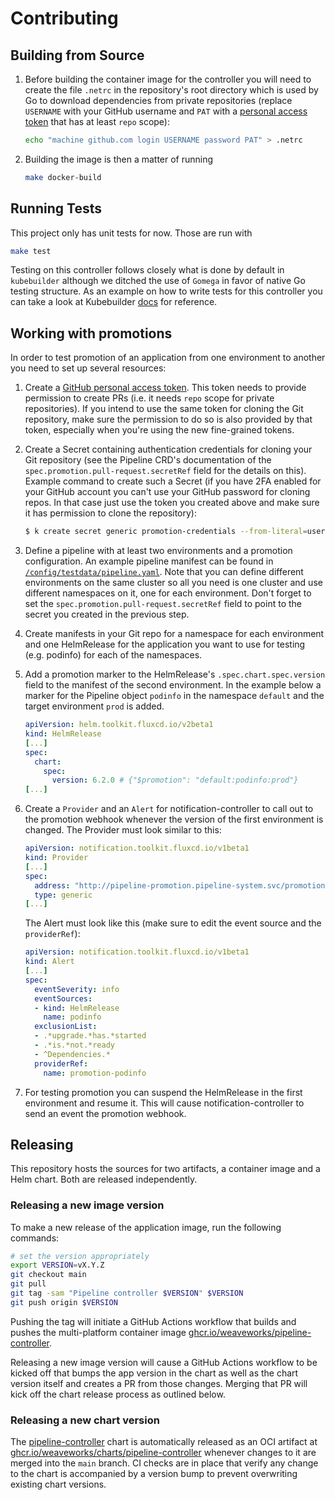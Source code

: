 # Contributing

## Building from Source

1. Before building the container image for the controller you will need to create the file `.netrc` in the repository's root directory which is used
by Go to download dependencies from private repositories (replace `USERNAME` with your GitHub username and `PAT` with a [personal access token](https://github.com/settings/tokens) that has at least `repo` scope):

   ```sh
   echo "machine github.com login USERNAME password PAT" > .netrc
   ```

1. Building the image is then a matter of running

   ```sh
   make docker-build
   ```

## Running Tests

This project only has unit tests for now. Those are run with

```sh
make test
```

Testing on this controller follows closely what is done by default in `kubebuilder` although we ditched the use of `Gomega` in favor of native Go testing structure. As an example on how to write tests for this controller you can take a look at Kubebuilder [docs](https://book.kubebuilder.io/cronjob-tutorial/writing-tests.html#writing-controller-tests) for reference.

## Working with promotions

In order to test promotion of an application from one environment to another you need to set up several resources:

1. Create a [GitHub personal access token](https://github.com/settings/tokens). This token needs to provide permission to create PRs (i.e. it needs `repo` scope for private repositories). If you intend to use the same token for cloning the Git repository, make sure the permission to do so is also provided by that token, especially when you're using the new fine-grained tokens.

1. Create a Secret containing authentication credentials for cloning your Git repository (see the Pipeline CRD's documentation of the `spec.promotion.pull-request.secretRef` field for the details on this). Example command to create such a Secret (if you have 2FA enabled for your GitHub account you can't use your GitHub password for cloning repos. In that case just use the token you created above and make sure it has permission to clone the repository):

   ```sh
   $ k create secret generic promotion-credentials --from-literal=username=GITHUB_USERNAME --from-literal=password=GITHUB_PASSWORD --from-literal=token=GITHUB_TOKEN --dry-run=client -o yaml
   ```

2. Define a pipeline with at least two environments and a promotion configuration. An example pipeline manifest can be found in [`/config/testdata/pipeline.yaml`](/config/testdata/pipeline.yaml). Note that you can define different environments on the same cluster so all you need is one cluster and use different namespaces on it, one for each environment. Don't forget to set the `spec.promotion.pull-request.secretRef` field to point to the secret you created in the previous step.

3. Create manifests in your Git repo for a namespace for each environment and one HelmRelease for the application you want to use for testing (e.g. podinfo) for each of the namespaces.

4. Add a promotion marker to the HelmRelease's `.spec.chart.spec.version` field to the manifest of the second environment. In the example below a marker for the Pipeline object `podinfo` in the namespace `default` and the target environment `prod` is added.
   ```yaml
   apiVersion: helm.toolkit.fluxcd.io/v2beta1
   kind: HelmRelease
   [...]
   spec:
     chart:
       spec:
         version: 6.2.0 # {"$promotion": "default:podinfo:prod"}
   [...]
   ```

5. Create a `Provider` and an `Alert` for notification-controller to call out to the promotion webhook whenever the version of the first environment is changed. The Provider must look similar to this:

   ```yaml
   apiVersion: notification.toolkit.fluxcd.io/v1beta1
   kind: Provider
   [...]
   spec:
     address: "http://pipeline-promotion.pipeline-system.svc/promotion/default/podinfo/dev"
     type: generic
   [...]
   ```

   The Alert must look like this (make sure to edit the event source and the `providerRef`):

   ```yaml
   apiVersion: notification.toolkit.fluxcd.io/v1beta1
   kind: Alert
   [...]
   spec:
     eventSeverity: info
     eventSources:
     - kind: HelmRelease
       name: podinfo
     exclusionList:
     - .*upgrade.*has.*started
     - .*is.*not.*ready
     - ^Dependencies.*
     providerRef:
       name: promotion-podinfo

6. For testing promotion you can suspend the HelmRelease in the first environment and resume it. This will cause notification-controller to send an event the promotion webhook.

## Releasing

This repository hosts the sources for two artifacts, a container image and a Helm chart. Both are released independently.

### Releasing a new image version

To make a new release of the application image, run the following commands:

```sh
# set the version appropriately
export VERSION=vX.Y.Z
git checkout main
git pull
git tag -sam "Pipeline controller $VERSION" $VERSION
git push origin $VERSION
```

Pushing the tag will initiate a GitHub Actions workflow that builds and pushes the multi-platform container image [ghcr.io/weaveworks/pipeline-controller](https://github.com/weaveworks/pipeline-controller/pkgs/container/pipeline-controller).

Releasing a new image version will cause a GitHub Actions workflow to be kicked off that bumps the app version in the chart as well as the chart version itself and creates a PR from those changes. Merging that PR will kick off the chart release process as outlined below.

### Releasing a new chart version

The [pipeline-controller](./charts/pipeline-controller) chart is automatically released as an OCI artifact at [ghcr.io/weaveworks/charts/pipeline-controller](https://github.com/weaveworks/pipeline-controller/pkgs/container/charts%2Fpipeline-controller) whenever changes to it are merged into the `main` branch. CI checks are in place that verify any change to the chart is accompanied by a version bump to prevent overwriting existing chart versions.